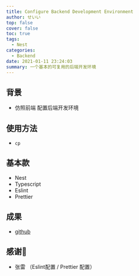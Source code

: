 ```yaml
---
title: Configure Backend Development Environment
author: せいい
top: false
cover: false
toc: true
tags:
  - Nest
categories:
  - Backend
date: 2021-01-11 23:24:03
summary: 一个基本的可复用的后端开发环境
---
```


## 背景
* 仿照前端 配置后端开发环境

## 使用方法
* `cp`

## 基本款
* Nest
* Typescript
* Eslint
* Prettier

## 成果
* [github](https://github.com/ccloveak/Components_Demo/tree/main/backend_base_demo)

## 感谢🙏
* 张雷 （Eslint配置 / Prettier 配置）
